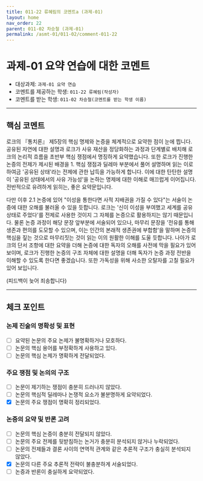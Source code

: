 ```yaml
---
title: 011-22 류혜림의 코멘트a (과제-01) 
layout: home
nav_order: 22
parent: 011-02 차승철 (과제-01)
permalink: /asmt-01/011-02/comment-011-22
---
```


# 과제-01 요약 연습에 대한 코멘트

- 대상과제: `과제-01 요약 연습`
- 코멘트를 제공하는 학생: `011-22 류혜림(작성자)` 
- 코멘트를 받는 학생: `011-02 차승철(코멘트를 받는 학생 이름)` 

---

## 핵심 코멘트

로크의 『통치론』 제5장의 핵심 명제와 논증을 체계적으로 요약한 점이 눈에 띕니다. 공유된 자연에 대한 설명과 로크가 사유 재산을 정당화하는 과정과 단계별로 배치해 로크의 논리적 흐름을 초반부 핵심 쟁점에서 명징하게 요약했습니다. 또한 로크가 진행한 논증의 전제가 제시된 배경을 1. 핵심 쟁점과 딜레마 부분에서 풀어 설명하며 읽는 이로 하여금 '공유된 상태'라는 전제에 관한 납득을 가능하게 합니다. 이에 대한 탄탄한 설명이 '공유된 상태에서의 사유 가능성'을 논하는 명제에 대한 이해로 매끄럽게 이어집니다. 전반적으로 유려하게 읽히는, 좋은 요약문입니다.

다만 이후 2.1 논증에 있어 "이성을 통한다면 사적 지배권을 가질 수 있다"는 서술이 논증에 대한 오해를 불러올 수 있을 듯합니다. 로크는 '신이 이성을 부여했고 세계를 공유 상태로 주었다'를 전제로 사용한 것이지 그 자체를 논증으로 활용하지는 않기 때문입니다. 물론 논증 과정이 해당 문장 앞부분에 서술되어 있으나, 마무리 문장을 '전유를 통해 생존과 편의를 도모할 수 있으며, 이는 인간의 본래적 생존권에 부합함'을 말하며 논증의 핵심을 짚는 것으로 마무리짓는 것이 읽는 이의 원활한 이해를 도울 듯합니다. 나아가 로크의 단서 조항에 대한 요약을 더해 논증에 대한 독자의 오해를 사전에 막을 필요가 있어 보이며, 로크가 진행한 논증의 구조 자체에 대한 설명을 더해 독자가 논증 과정 전반을 이해할 수 있도록 한다면 좋겠습니다. 또한 가독성을 위해 사소한 오탈자를 고칠 필요가 있어 보입니다.

(피드백이 늦어 죄송합니다) 

---

## 체크 포인트

### 논제 진술의 명확성 및 표현  
- [ ] 요약된 논문의 주요 논제가 불명확하거나 모호하다.  
- [ ] 논문의 핵심 용어를 부정확하게 사용하고 있다.  
- [ ] 논문의 핵심 논제가 명확하게 전달되었다.  

### 주요 쟁점 및 논의의 구조  
- [ ] 논문이 제기하는 쟁점이 충분히 드러나지 않았다.  
- [ ] 논문의 핵심적 딜레마나 논쟁적 요소가 불분명하게 요약되었다.  
- [X] 논문의 주요 쟁점이 명확히 정리되었다.  

### 논증의 요약 및 반론 고려  
- [ ] 논문의 핵심 논증이 충분히 전달되지 않았다.  
- [ ] 논문의 주요 전제를 뒷받침하는 논거가 충분히 분석되지 않거나 누락되었다.  
- [ ] 논문의 전제들과 결론 사이의 연역적 관계와 같은 추론적 구조가 충실히 분석되지 않았다.  
- [X] 논문의 다른 주요 추론적 전략이 불충분하게 서술되었다.
- [ ] 논증과 반론이 충실하게 요약되었다. 